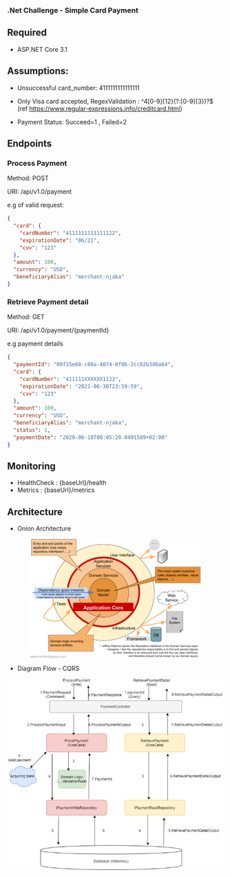 ### .Net Challenge - Simple Card Payment

## Required
- ASP.NET Core 3.1

## Assumptions:

- Unsuccessful card_number: 4111111111111111

- Only Visa card accepted,  RegexValidation : ^4[0-9]{12}(?:[0-9]{3})?$ (ref https://www.regular-expressions.info/creditcard.html)

- Payment Status: Succeed=1 , Failed=2

## Endpoints
### Process Payment

Method: POST

URI: /api/v1.0/payment

e.g of valid request:

```json
{
  "card": {
    "cardNumber": "4111111111111122",
    "expirationDate": "06/21",
    "cvv": "123"
  },
  "amount": 100,
  "currency": "USD",
  "beneficiaryAlias": "merchant-njaka"
}

```

### Retrieve Payment detail

Method: GET

URI: /api/v1.0/payment/{paymentId}

e.g payment details

```json
{
  "paymentId": "00f15e68-c88a-4074-8f0b-2cc02b3d6a64",
  "card": {
    "cardNumber": "411111XXXXXX1122",
    "expirationDate": "2021-06-30T23:59:59",
    "cvv": "123"
  },
  "amount": 100,
  "currency": "USD",
  "beneficiaryAlias": "merchant-njaka",
  "status": 1,
  "paymentDate": "2020-06-18T00:05:20.0491589+02:00"
}
```

## Monitoring
- HealthCheck : {baseUrl}/health
- Metrics : {baseUrl}/metrics

## Architecture
- Onion Architecture

<p align="center">
<img src="docs/onion-architecture.png" width="400" align="center">
</p>

- Diagram Flow - CQRS

![](docs/flow-diagram.png)

